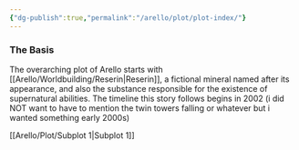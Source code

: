 ```yaml
---
{"dg-publish":true,"permalink":"/arello/plot/plot-index/"}
---
```


### The Basis

The overarching plot of Arello starts with [[Arello/Worldbuilding/Reserin\|Reserin]], a fictional mineral named after its appearance, and also the substance responsible for the existence of supernatural abilities. The timeline this story follows begins in 2002 (i did NOT want to have to mention the twin towers falling or whatever but i wanted something early 2000s)

  

[[Arello/Plot/Subplot 1\|Subplot 1]]
  
  
